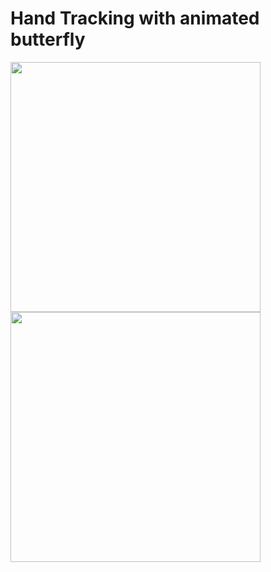 # Hand Tracking with animated butterfly 

<img width="400"  src="https://github.com/user-attachments/assets/406b3aed-f679-436f-833b-93137496ebc8" />
</br>

<img width="400"  src="https://github.com/user-attachments/assets/fd752c99-76fd-47a5-86fb-5c3ff18b47d4" />  
